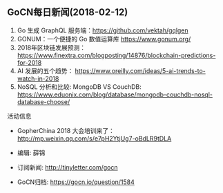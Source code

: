 ## GoCN每日新闻(2018-02-12)

1. Go 生成 GraphQL 服务端：https://github.com/vektah/gqlgen
2. GONUM：一个便捷的 Go 数值运算库  https://www.gonum.org/
3. 2018年区块链发展预测： https://www.finextra.com/blogposting/14876/blockchain-predictions-for-2018
4. AI 发展的五个趋势： https://www.oreilly.com/ideas/5-ai-trends-to-watch-in-2018
5. NoSQL 分析和比较: MongoDB VS CouchDB: 
https://www.eduonix.com/blog/database/mongodb-couchdb-nosql-database-choose/

活动信息
* GopherChina 2018 大会培训来了：http://mp.weixin.qq.com/s/e7pH2YtjUg7-oBdLR9tDLA

* 编辑: 薛锦
* 订阅新闻: http://tinyletter.com/gocn
* GoCN归档:  https://gocn.io/question/1584